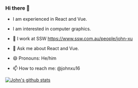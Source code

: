 ### Hi there 👋

- I am experienced in React and Vue.
- I am interested in computer graphics.
- 🔭 I work at SSW https://www.ssw.com.au/people/john-xu
- 💬 Ask me about React and Vue.

- 😄 Pronouns: He/him
- 📫 How to reach me: @johnxu16
<!--
**johnxussw/johnxussw** is a ✨ _special_ ✨ repository because its `README.md` (this file) appears on your GitHub profile.

Here are some ideas to get you started:

- 🔭 I’m currently working on ...
- 🌱 I’m currently learning ...
- 👯 I’m looking to collaborate on ...
- 🤔 I’m looking for help with ...
- 💬 Ask me about ...
- 📫 How to reach me: ...
- 😄 Pronouns: ...
- ⚡ Fun fact: ...
-->
[![John's github stats](https://github-readme-stats-johnxu77.vercel.app/api?username=johnxu16&theme=dark)](https://github.com/johnxu77/github-readme-stats)
